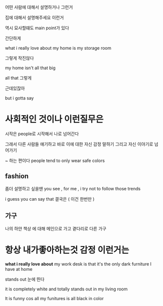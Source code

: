 
어떤 사람에 대해서 설명하거나 그런거

집에 대해서 설명해주세요 이런거 

역시 묘사할떄도 main point가 있다

간단하게 

 what i really love about my home is my storage room

그렇게 작진않다

my home isn't all that big 

all that 그렇게 

근데있잖아 

but i gotta say 


# 사회적인 것이나 이런질무은
시작은 people로 시작해서 나로 넘어간다 

그래서 다른 사람들 얘기하고 바로 이에 대한 자신 감정 말하기 그리고 자신 이야기로 넘어가기 

~ 하는 편이다 
people tend to only wear safe colors 

## fashion
좀더 설명하고 싶을땐 
you see , for me , i try not to follow those trends 

i guess you can say that 결국은 ( 이건 한번만 )

## 가구 

나의 하얀 책상 에 대해 메인으로 가고 곁다리로 다른 가구 

#  항상 내가좋아하는것 감정 이런거는 

**what i really love about** my work desk is that it's the only dark furniture l have at home 

stands out 눈에 띈다

it is completely white and totally stands out in my living room

lt is funny cos all my funitures is all black in color


